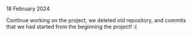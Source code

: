 18 February 2024

Continue working on the project, we deleted old repository, and commits that we had started from the beginning the project! :(
